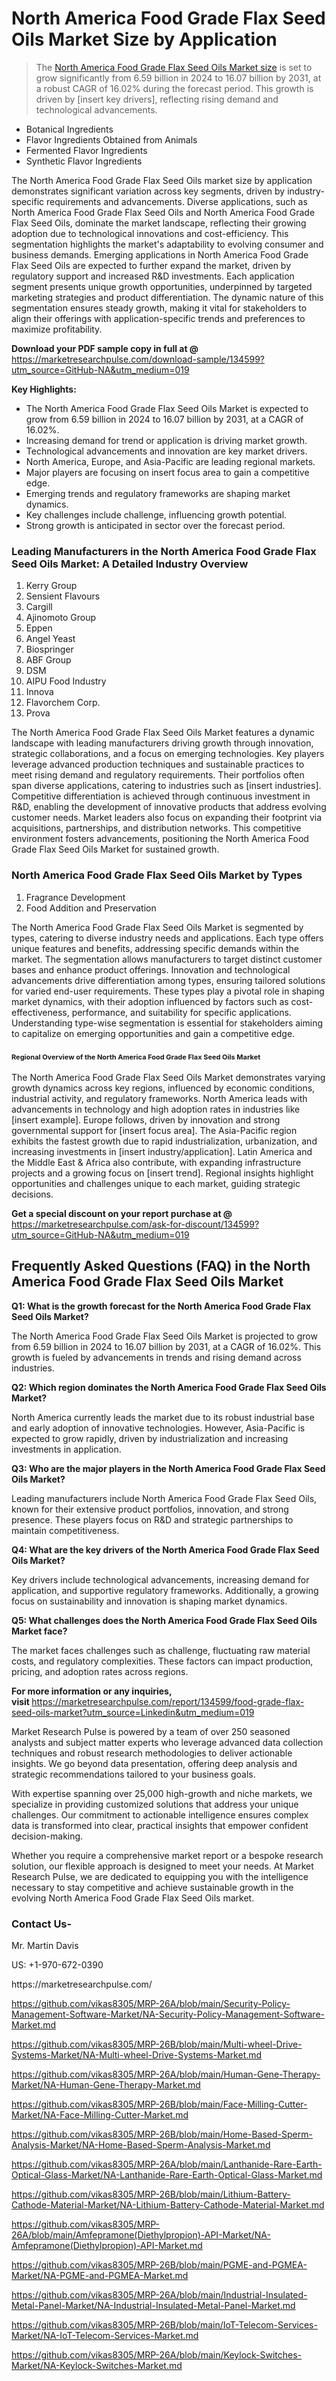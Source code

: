 
<h1>North America Food Grade Flax Seed Oils Market&nbsp;Size by Application</h1><blockquote><p>The <a href="https://marketresearchpulse.com/download-sample/134599?utm_source=GitHub-NA&amp;utm_medium=019">North America Food Grade Flax Seed Oils Market size</a> is set to grow significantly from 6.59 billion in 2024 to 16.07 billion by 2031, at a robust CAGR of 16.02% during the forecast period. This growth is driven by [insert key drivers], reflecting rising demand and technological advancements.</p></blockquote><ul><li>Botanical Ingredients<li> Flavor Ingredients Obtained from Animals<li> Fermented Flavor Ingredients<li> Synthetic Flavor Ingredients</li></ul><p>The North America Food Grade Flax Seed Oils market size by application demonstrates significant variation across key segments, driven by industry-specific requirements and advancements. Diverse applications, such as North America Food Grade Flax Seed Oils and North America Food Grade Flax Seed Oils, dominate the market landscape, reflecting their growing adoption due to technological innovations and cost-efficiency. This segmentation highlights the market's adaptability to evolving consumer and business demands. Emerging applications in North America Food Grade Flax Seed Oils are expected to further expand the market, driven by regulatory support and increased R&D investments. Each application segment presents unique growth opportunities, underpinned by targeted marketing strategies and product differentiation. The dynamic nature of this segmentation ensures steady growth, making it vital for stakeholders to align their offerings with application-specific trends and preferences to maximize profitability.</p><p><strong>Download your PDF sample copy in full at @ </strong><a href="https://marketresearchpulse.com/download-sample/134599?utm_source=GitHub-NA&amp;utm_medium=019">https://marketresearchpulse.com/download-sample/134599?utm_source=GitHub-NA&amp;utm_medium=019</a></p><p><strong>Key Highlights: </strong></p><ul><li>The North America Food Grade Flax Seed Oils Market is expected to grow from 6.59 billion in 2024 to 16.07 billion by 2031, at a CAGR of 16.02%.</li><li>Increasing demand for trend or application is driving market growth.</li><li>Technological advancements and innovation are key market drivers.</li><li>North America, Europe, and Asia-Pacific are leading regional markets.</li><li>Major players are focusing on insert focus area to gain a competitive edge.</li><li>Emerging trends and regulatory frameworks are shaping market dynamics.</li><li>Key challenges include challenge, influencing growth potential.</li><li>Strong growth is anticipated in sector over the forecast period.</li></ul><h3>Leading Manufacturers in the North America Food Grade Flax Seed Oils Market: A Detailed Industry Overview</h3><ol><li>Kerry Group</li><li>Sensient Flavours</li><li>Cargill</li><li>Ajinomoto Group</li><li>Eppen</li><li>Angel Yeast</li><li>Biospringer</li><li>ABF Group</li><li>DSM</li><li>AIPU Food Industry</li><li>Innova</li><li>Flavorchem Corp.</li><li>Prova</li></ol><div class="flex max-w-full flex-col flex-grow"><div class="min-h-8 text-message flex w-full flex-col items-end gap-2 whitespace-normal break-words [.text-message+&amp;]:mt-5" dir="auto" data-message-author-role="assistant" data-message-id="fd8432e4-4910-450d-b182-61b7bfb0a01f" data-message-model-slug="gpt-4o"><div class="flex w-full flex-col gap-1 empty:hidden first:pt-[3px]"><div class="markdown prose w-full break-words dark:prose-invert light"><p>The North America Food Grade Flax Seed Oils Market features a dynamic landscape with leading manufacturers driving growth through innovation, strategic collaborations, and a focus on emerging technologies. Key players leverage advanced production techniques and sustainable practices to meet rising demand and regulatory requirements. Their portfolios often span diverse applications, catering to industries such as [insert industries]. Competitive differentiation is achieved through continuous investment in R&amp;D, enabling the development of innovative products that address evolving customer needs. Market leaders also focus on expanding their footprint via acquisitions, partnerships, and distribution networks. This competitive environment fosters advancements, positioning the North America Food Grade Flax Seed Oils Market for sustained growth.</p></div></div></div></div><h3>North America Food Grade Flax Seed Oils Market by Types</h3><ol><li>Fragrance Development<li> Food Addition and Preservation</li></ol><div class="flex max-w-full flex-col flex-grow"><div class="min-h-8 text-message flex w-full flex-col items-end gap-2 whitespace-normal break-words [.text-message+&amp;]:mt-5" dir="auto" data-message-author-role="assistant" data-message-id="084470be-0bb7-4664-bddf-5156b4f41249" data-message-model-slug="gpt-4o-mini"><div class="flex w-full flex-col gap-1 empty:hidden first:pt-[3px]"><div class="markdown prose w-full break-words dark:prose-invert light"><p>The North America Food Grade Flax Seed Oils Market is segmented by types, catering to diverse industry needs and applications. Each type offers unique features and benefits, addressing specific demands within the market. The segmentation allows manufacturers to target distinct customer bases and enhance product offerings. Innovation and technological advancements drive differentiation among types, ensuring tailored solutions for varied end-user requirements. These types play a pivotal role in shaping market dynamics, with their adoption influenced by factors such as cost-effectiveness, performance, and suitability for specific applications. Understanding type-wise segmentation is essential for stakeholders aiming to capitalize on emerging opportunities and gain a competitive edge.</p></div></div></div></div><h3><span style="font-size: 11px;">Regional Overview of the North America Food Grade Flax Seed Oils Market</span></h3><div class="flex max-w-full flex-col flex-grow"><div class="min-h-8 text-message flex w-full flex-col items-end gap-2 whitespace-normal break-words [.text-message+&amp;]:mt-5" dir="auto" data-message-author-role="assistant" data-message-id="e9038762-ce64-4e30-91c9-9bd413514231" data-message-model-slug="gpt-4o-mini"><div class="flex w-full flex-col gap-1 empty:hidden first:pt-[3px]"><div class="markdown prose w-full break-words dark:prose-invert light"><p>The North America Food Grade Flax Seed Oils Market demonstrates varying growth dynamics across key regions, influenced by economic conditions, industrial activity, and regulatory frameworks. North America leads with advancements in technology and high adoption rates in industries like [insert example]. Europe follows, driven by innovation and strong governmental support for [insert focus area]. The Asia-Pacific region exhibits the fastest growth due to rapid industrialization, urbanization, and increasing investments in [insert industry/application]. Latin America and the Middle East &amp; Africa also contribute, with expanding infrastructure projects and a growing focus on [insert trend]. Regional insights highlight opportunities and challenges unique to each market, guiding strategic decisions.</p></div></div></div></div><p><strong>Get a special discount on your report purchase at @ </strong><a href="https://marketresearchpulse.com/ask-for-discount/134599?utm_source=GitHub-NA&amp;utm_medium=019">https://marketresearchpulse.com/ask-for-discount/134599?utm_source=GitHub-NA&amp;utm_medium=019</a></p><h2>Frequently Asked Questions (FAQ) in the North America Food Grade Flax Seed Oils Market</h2><p><strong>Q1: What is the growth forecast for the North America Food Grade Flax Seed Oils Market?</strong></p><p>The North America Food Grade Flax Seed Oils Market is projected to grow from 6.59 billion in 2024 to 16.07 billion by 2031, at a CAGR of 16.02%. This growth is fueled by advancements in trends and rising demand across industries.</p><p><strong>Q2: Which region dominates the North America Food Grade Flax Seed Oils Market?</strong></p><p>North America currently leads the market due to its robust industrial base and early adoption of innovative technologies. However, Asia-Pacific is expected to grow rapidly, driven by industrialization and increasing investments in application.</p><p><strong>Q3: Who are the major players in the North America Food Grade Flax Seed Oils Market?</strong></p><p>Leading manufacturers include North America Food Grade Flax Seed Oils, known for their extensive product portfolios, innovation, and strong presence. These players focus on R&amp;D and strategic partnerships to maintain competitiveness.</p><p><strong>Q4: What are the key drivers of the North America Food Grade Flax Seed Oils Market?</strong></p><p>Key drivers include technological advancements, increasing demand for application, and supportive regulatory frameworks. Additionally, a growing focus on sustainability and innovation is shaping market dynamics.</p><p><strong>Q5: What challenges does the North America Food Grade Flax Seed Oils Market face?</strong></p><p>The market faces challenges such as challenge, fluctuating raw material costs, and regulatory complexities. These factors can impact production, pricing, and adoption rates across regions.</p><p><strong>For more information or any inquiries, visit&nbsp;</strong><a href="https://marketresearchpulse.com/report/134599/food-grade-flax-seed-oils-market?utm_source=Linkedin&utm_medium=019">https://marketresearchpulse.com/report/134599/food-grade-flax-seed-oils-market?utm_source=Linkedin&utm_medium=019</a></p><p>Market Research Pulse is powered by a team of over 250 seasoned analysts and subject matter experts who leverage advanced data collection techniques and robust research methodologies to deliver actionable insights. We go beyond data presentation, offering deep analysis and strategic recommendations tailored to your business goals.</p><p>With expertise spanning over 25,000 high-growth and niche markets, we specialize in providing customized solutions that address your unique challenges. Our commitment to actionable intelligence ensures complex data is transformed into clear, practical insights that empower confident decision-making.</p><p>Whether you require a comprehensive market report or a bespoke research solution, our flexible approach is designed to meet your needs. At Market Research Pulse, we are dedicated to equipping you with the intelligence necessary to stay competitive and achieve sustainable growth in the evolving North America Food Grade Flax Seed Oils market.</p><h3><strong>Contact Us-</strong></h3><p>Mr. Martin Davis</p><p>US: +1-970-672-0390</p><p>https://marketresearchpulse.com/</p><p><a href="https://github.com/vikas8305/MRP-26A/blob/main/Security-Policy-Management-Software-Market/NA-Security-Policy-Management-Software-Market.md">https://github.com/vikas8305/MRP-26A/blob/main/Security-Policy-Management-Software-Market/NA-Security-Policy-Management-Software-Market.md</a></p><p><a href="https://github.com/vikas8305/MRP-26B/blob/main/Multi-wheel-Drive-Systems-Market/NA-Multi-wheel-Drive-Systems-Market.md">https://github.com/vikas8305/MRP-26B/blob/main/Multi-wheel-Drive-Systems-Market/NA-Multi-wheel-Drive-Systems-Market.md</a></p><p><a href="https://github.com/vikas8305/MRP-26A/blob/main/Human-Gene-Therapy-Market/NA-Human-Gene-Therapy-Market.md">https://github.com/vikas8305/MRP-26A/blob/main/Human-Gene-Therapy-Market/NA-Human-Gene-Therapy-Market.md</a></p><p><a href="https://github.com/vikas8305/MRP-26B/blob/main/Face-Milling-Cutter-Market/NA-Face-Milling-Cutter-Market.md">https://github.com/vikas8305/MRP-26B/blob/main/Face-Milling-Cutter-Market/NA-Face-Milling-Cutter-Market.md</a></p><p><a href="https://github.com/vikas8305/MRP-26B/blob/main/Home-Based-Sperm-Analysis-Market/NA-Home-Based-Sperm-Analysis-Market.md">https://github.com/vikas8305/MRP-26B/blob/main/Home-Based-Sperm-Analysis-Market/NA-Home-Based-Sperm-Analysis-Market.md</a></p><p><a href="https://github.com/vikas8305/MRP-26A/blob/main/Lanthanide-Rare-Earth-Optical-Glass-Market/NA-Lanthanide-Rare-Earth-Optical-Glass-Market.md">https://github.com/vikas8305/MRP-26A/blob/main/Lanthanide-Rare-Earth-Optical-Glass-Market/NA-Lanthanide-Rare-Earth-Optical-Glass-Market.md</a></p><p><a href="https://github.com/vikas8305/MRP-26B/blob/main/Lithium-Battery-Cathode-Material-Market/NA-Lithium-Battery-Cathode-Material-Market.md">https://github.com/vikas8305/MRP-26B/blob/main/Lithium-Battery-Cathode-Material-Market/NA-Lithium-Battery-Cathode-Material-Market.md</a></p><p><a href="https://github.com/vikas8305/MRP-26A/blob/main/Amfepramone(Diethylpropion)-API-Market/NA-Amfepramone(Diethylpropion)-API-Market.md">https://github.com/vikas8305/MRP-26A/blob/main/Amfepramone(Diethylpropion)-API-Market/NA-Amfepramone(Diethylpropion)-API-Market.md</a></p><p><a href="https://github.com/vikas8305/MRP-26B/blob/main/PGME-and-PGMEA-Market/NA-PGME-and-PGMEA-Market.md">https://github.com/vikas8305/MRP-26B/blob/main/PGME-and-PGMEA-Market/NA-PGME-and-PGMEA-Market.md</a></p><p><a href="https://github.com/vikas8305/MRP-26A/blob/main/Industrial-Insulated-Metal-Panel-Market/NA-Industrial-Insulated-Metal-Panel-Market.md">https://github.com/vikas8305/MRP-26A/blob/main/Industrial-Insulated-Metal-Panel-Market/NA-Industrial-Insulated-Metal-Panel-Market.md</a></p><p><a href="https://github.com/vikas8305/MRP-26B/blob/main/IoT-Telecom-Services-Market/NA-IoT-Telecom-Services-Market.md">https://github.com/vikas8305/MRP-26B/blob/main/IoT-Telecom-Services-Market/NA-IoT-Telecom-Services-Market.md</a></p><p><a href="https://github.com/vikas8305/MRP-26A/blob/main/Keylock-Switches-Market/NA-Keylock-Switches-Market.md">https://github.com/vikas8305/MRP-26A/blob/main/Keylock-Switches-Market/NA-Keylock-Switches-Market.md</a></p>
